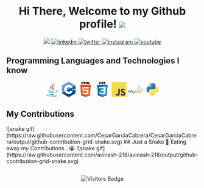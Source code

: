 <h1 align="center">Hi There, Welcome to my Github profile! <img src="https://github.com/abdoachhoubi/abdoachhoubi/blob/main/gifs/Hi.gif" width="30"> </h1>

<div align="center">
<a  href="https://mail.google.com/mail/u/0/?fs=1&tf=cm&source=mailto&to=cesargarciacabreratec@gmail.com"  target="_blank"><img  src="https://img.shields.io/badge/-Email-0A2699?style=for-the-badge&logo=gmail&logoColor=white"></a>
<a href="https://www.linkedin.com/in/cesar-garcia-cabrera/" target="_blank"><img src=https://img.shields.io/badge/linkedin-%2300acee.svg?color=405DE6&style=for-the-badge&logo=linkedin&logoColor=white alt=linkedin />
</a>
<a href="https://twitter.com/cesarg_dev" target="_blank"><img src=https://img.shields.io/badge/twitter-%2300acee.svg?color=1DA1F2&style=for-the-badge&logo=twitter&logoColor=white alt=twitter />
</a>
<a href="https://www.instagram.com/cesar.bits/?hl=es" target="_blank"><img src=https://img.shields.io/badge/instagram-%ff5851db.svg?color=C13584&style=for-the-badge&logo=instagram&logoColor=white alt=instagram />
</a>
<a  href="https://www.youtube.com/c/CodigoBits"  target="_blank"><img  src="https://img.shields.io/badge/YouTube-D02929?style=for-the-badge&logo=youtube&logoColor=white" alt=youtube ></a>
</div>

<h2>Programming Languages and Technologies I know</h2>
<div align="center">
<img src="https://raw.githubusercontent.com/devicons/devicon/master/icons/java/java-original.svg" alt="java" width="40" height="40" />
<img src="https://raw.githubusercontent.com/devicons/devicon/master/icons/cplusplus/cplusplus-original.svg" alt="cplusplus" width="40" height="40" />
<img src="https://raw.githubusercontent.com/devicons/devicon/master/icons/html5/html5-original-wordmark.svg" alt="html5" width="40" height="40" />
<img src="https://raw.githubusercontent.com/devicons/devicon/master/icons/css3/css3-original-wordmark.svg" alt="css3" width="40" height="40" /> 
<img src="https://raw.githubusercontent.com/devicons/devicon/master/icons/javascript/javascript-original.svg" alt="javascript" width="40" height="40" />
<img src="https://raw.githubusercontent.com/devicons/devicon/master/icons/mysql/mysql-original-wordmark.svg" alt="mysql" width="40" height="40" />
<img src="https://raw.githubusercontent.com/devicons/devicon/master/icons/python/python-original.svg" alt="python" width="40" height="40" />
</div>

<h2>My Contributions</h2>
![snake gif](https://raw.githubusercontent.com/CesarGarciaCabrera/CesarGarciaCabrera/output/github-contribution-grid-snake.svg)
## Just a Snake 🐍 Eating away my Contributions...😭
![snake gif](https://raw.githubusercontent.com/avinash-218/avinash-218/output/github-contribution-grid-snake.svg)

<h2></h2>
<p align="center">
<img src="https://komarev.com/ghpvc/?username=CesarGarciaCabrera&style=flat-square&color=0DDD00" alt="Visitors Badge"/>
</p>
